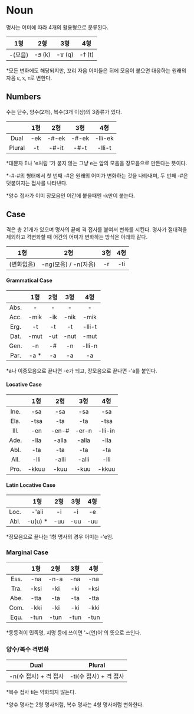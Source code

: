 # Noun



명사는 어미에 따라 4개의 활용형으로 분류된다.

|   1형   |  2형   |  3형   |  4형   |
| :-----: | :----: | :----: | :----: |
| -(모음) | -ϧ (k) | -ϫ (q) | -ϯ (t) |

*모든 변화에도 해당되지만, 꼬리 자음 어미들은 뒤에 모음이 붙으면 대응하는 원래의 자음 ⲕ, ⲭ, ⲧ로 변한다.



## Numbers



수는 단수, 양수(2개), 복수(3개 이상)의 3종류가 있다.

|        | 1형  |  2형  |  3형  |   4형   |
| :----: | :--: | :---: | :---: | :-----: |
|  Dual  | -ek  | -#-ek | -#-ek | -lli-ek |
| Plural |  -t  | -#-it | -#-t  | -lli-t  |

*대문자 E나 'e처럼 '가 붙지 않는 그냥 e는 앞의 모음을 장모음으로 만든다는 뜻이다.

*-#-#의 형태에서 첫 번째 -#은 원래의 어미가 변화하는 것을 나타내며, 두 번째 -#은 덧붙여지는 접사를 나타낸다.

*양수 접사가 이미 장모음인 어간에 붙을때엔 -k만이 붙는다.



## Case



격은 총 21개가 있으며 명사의 끝에 격 접사를 붙여서 변화를 시킨다. 명사가 절대격을 제외하고 격변화할 때 어간의 어미가 변화하는 방식은 아래와 같다.

|    1형     |         2형          | 3형  | 4형  |
| :--------: | :------------------: | :--: | :--: |
| (변화없음) | -ng(모음) / -n(자음) |  -r  | -ti  |



#### Grammatical Case

|      | 1형  | 2형  | 3형  |  4형   |
| :--: | :--: | :--: | :--: | :----: |
| Abs. |  -   |  -   |  -   |   -    |
| Acc. | -mik | -ik  | -nik |  -mik  |
| Erg. |  -t  |  -t  |  -t  | -lli-t |
| Dat. | -mut | -ut  | -nut |  -mut  |
| Gen. |  -n  |  -#  |  -n  | -lli-n |
| Par. | -a * |  -a  |  -a  |   -a   |

*a나 이중모음으로 끝나면 -e가 되고, 장모음으로 끝나면 -'a를 붙인다.



#### Locative Case

|      |  1형  |  2형  |  3형  |   4형   |
| :--: | :---: | :---: | :---: | :-----: |
| Ine. |  -sa  |  -sa  |  -sa  |   -sa   |
| Ela. | -tsa  |  -ta  |  -ta  |  -tsa   |
| Ill. |  -en  | -en-# | -er-n | -lli-in |
| Ade. | -lla  | -alla | -alla |  -lla   |
| Abl. |  -ta  |  -ta  |  -ta  |   -ta   |
| All. | -lli  | -alli | -alli |  -lli   |
| Pro. | -kkuu | -kuu  | -kuu  |  -kkuu  |



#### Latin Locative Case

|      |   1형   | 2형  | 3형  | 4형  |
| :--: | :-----: | :--: | :--: | :--: |
| Loc. |  -'aii  |  -i  |  -i  |  -e  |
| Abl. | -u(u) * | -uu  | -uu  | -uu  |

*장모음으로 끝나는 1형 명사의 경우 어미는 -'e임.



### Marginal Case



|      | 1형  | 2형  | 3형  | 4형  |
| :--: | :--: | :--: | :--: | :--: |
| Ess. | -na  | -n-a | -na  | -na  |
| Tra. | -ksi | -ki  | -ki  | -ksi |
| Abe. | -tta | -ta  | -ta  | -tta |
| Com. | -kki | -ki  | -ki  | -kki |
| Equ. | -tun | -tun | -tun | -tun |

*동등격이 민족명, 지명 등에 쓰이면 '~(언)어'의 뜻으로 쓰인다.



### 양수/복수 격변화



|         Dual          |         Plural         |
| :-------------------: | :--------------------: |
| -n(수 접사) + 격 접사 | -ti(수 접사) + 격 접사 |

*복수 접사 ti는 약화되지 않는다.

*양수 명사는 2형 명사처럼, 복수 명사는 4형 명사처럼 변화한다.
